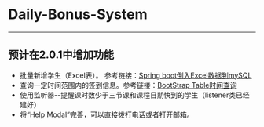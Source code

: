 # Daily-Bonus-System
---

预计在2.0.1中增加功能
-

- 批量新增学生（Excel表）。 参考链接：[Spring boot倒入Excel数据到mySQL][1]
- 查询一定时间范围内的签到信息。参考链接：[BootStrap Table时间查询][2]
- 使用监听器--提醒课时数少于三节课和课程日期快到的学生（listener类已经建好）
- 将“Help Modal”完善，可以直接拨打电话或者打开邮箱。


[1]: https://blog.csdn.net/zhengxiangwen/article/details/68484857
[2]: https://www.cnblogs.com/belloworld/p/5242564.html
